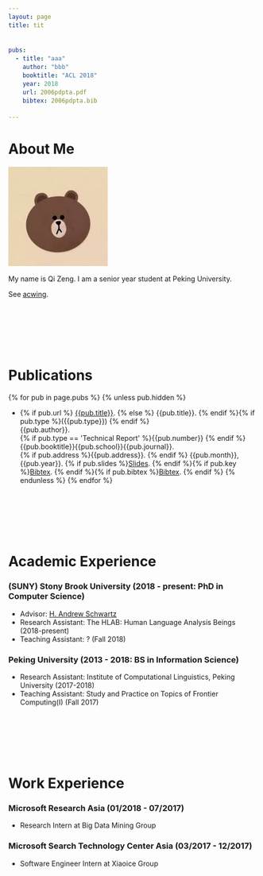 ```yaml
---
layout: page
title: tit


pubs:   
  - title: "aaa"
    author: "bbb"
    booktitle: "ACL 2018"
    year: 2018
    url: 2006pdpta.pdf
    bibtex: 2006pdpta.bib

---
```


# About Me

<img src="/images/brown.jpg" class="floatpic" width="200" height="200">

My name is Qi Zeng.  I am a senior year student at Peking University.

See [acwing].


[acwing]: http://acwing.com



<br>
<br>
<br>
<br>
<br>



# Publications

{% for pub in page.pubs %}
{% unless pub.hidden %}
  - {% if pub.url %} [{{pub.title}}]({{pub.url}}).
    {% else %} {{pub.title}}.
    {% endif %}{% if pub.type %}({{pub.type}})
    {% endif %}<br>
    {{pub.author}}.<br>
    {% if pub.type == 'Technical Report' %}{{pub.number}}
    {% endif %}{{pub.booktitle}}{{pub.school}}{{pub.journal}}.<br>
    {% if pub.address %}{{pub.address}}.
    {% endif %} {{pub.month}}, {{pub.year}}. {% if pub.slides %}[Slides]({{pub.slides}}).
    {% endif %}{% if pub.key %}[Bibtex](http://groups.csail.mit.edu/commit/bibtex.cgi?key={{pub.key}}).
    {% endif %}{% if pub.bibtex %}[Bibtex]({{pub.bibtex}}).
    {% endif %}
{% endunless %}
{% endfor %}



<br>
<br>
<br>
<br>
<br>




# Academic Experience

### (SUNY) Stony Brook University  (2018 - present: PhD in Computer Science)
  - Advisor: [H. Andrew Schwartz][has]
  - Research Assistant: The HLAB: Human Language Analysis Beings (2018-present)
  - Teaching Assistant: ? (Fall 2018)


[has]:http://www3.cs.stonybrook.edu/~has/

### Peking University (2013 - 2018: BS in Information Science)
  - Research Assistant: Institute of Computational Linguistics, Peking University (2017-2018)
  - Teaching Assistant: Study and Practice on Topics of Frontier Computing(I) (Fall 2017)



<br>
<br>
<br>
<br>
<br>




# Work Experience


### Microsoft Research Asia (01/2018 - 07/2017)
  - Research Intern at Big Data Mining Group

### Microsoft Search Technology Center Asia (03/2017 - 12/2017)
  - Software Engineer Intern at Xiaoice Group